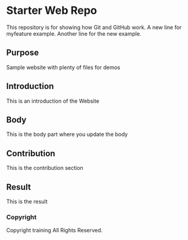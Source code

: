 # Starter Web Repo

This repository is for showing how Git and GitHub work. A new line for myfeature example. Another line for the new example.

## Purpose

Sample website with plenty of files for demos

## Introduction

This is an introduction of the Website

## Body

This is the body part where you update the body

## Contribution

This is the contribution section

## Result

This is the result

### Copyright

Copyright training
All Rights Reserved.